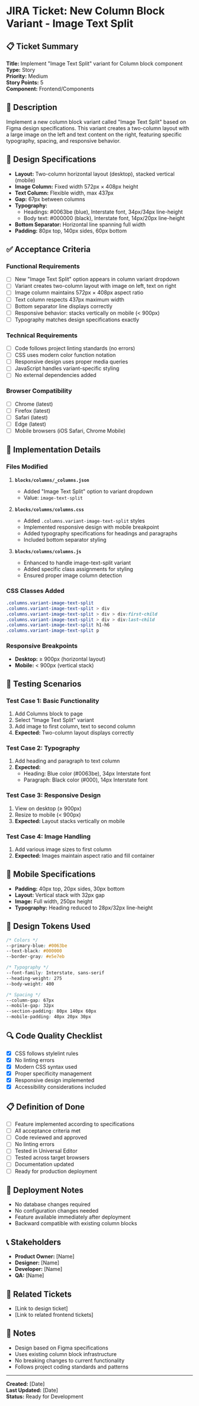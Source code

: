 # JIRA Ticket: New Column Block Variant - Image Text Split

## 📋 Ticket Summary
**Title:** Implement "Image Text Split" variant for Column block component  
**Type:** Story  
**Priority:** Medium  
**Story Points:** 5  
**Component:** Frontend/Components  

## 🎯 Description
Implement a new column block variant called "Image Text Split" based on Figma design specifications. This variant creates a two-column layout with a large image on the left and text content on the right, featuring specific typography, spacing, and responsive behavior.

## 📐 Design Specifications
- **Layout:** Two-column horizontal layout (desktop), stacked vertical (mobile)
- **Image Column:** Fixed width 572px × 408px height
- **Text Column:** Flexible width, max 437px
- **Gap:** 67px between columns
- **Typography:** 
  - Headings: #0063be (blue), Interstate font, 34px/34px line-height
  - Body text: #000000 (black), Interstate font, 14px/20px line-height
- **Bottom Separator:** Horizontal line spanning full width
- **Padding:** 80px top, 140px sides, 60px bottom

## ✅ Acceptance Criteria

### Functional Requirements
- [ ] New "Image Text Split" option appears in column variant dropdown
- [ ] Variant creates two-column layout with image on left, text on right
- [ ] Image column maintains 572px × 408px aspect ratio
- [ ] Text column respects 437px maximum width
- [ ] Bottom separator line displays correctly
- [ ] Responsive behavior: stacks vertically on mobile (< 900px)
- [ ] Typography matches design specifications exactly

### Technical Requirements
- [ ] Code follows project linting standards (no errors)
- [ ] CSS uses modern color function notation
- [ ] Responsive design uses proper media queries
- [ ] JavaScript handles variant-specific styling
- [ ] No external dependencies added

### Browser Compatibility
- [ ] Chrome (latest)
- [ ] Firefox (latest)
- [ ] Safari (latest)
- [ ] Edge (latest)
- [ ] Mobile browsers (iOS Safari, Chrome Mobile)

## 🔧 Implementation Details

### Files Modified
1. **`blocks/columns/_columns.json`**
   - Added "Image Text Split" option to variant dropdown
   - Value: `image-text-split`

2. **`blocks/columns/columns.css`**
   - Added `.columns.variant-image-text-split` styles
   - Implemented responsive design with mobile breakpoint
   - Added typography specifications for headings and paragraphs
   - Included bottom separator styling

3. **`blocks/columns/columns.js`**
   - Enhanced to handle image-text-split variant
   - Added specific class assignments for styling
   - Ensured proper image column detection

### CSS Classes Added
```css
.columns.variant-image-text-split
.columns.variant-image-text-split > div
.columns.variant-image-text-split > div > div:first-child
.columns.variant-image-text-split > div > div:last-child
.columns.variant-image-text-split h1-h6
.columns.variant-image-text-split p
```

### Responsive Breakpoints
- **Desktop:** ≥ 900px (horizontal layout)
- **Mobile:** < 900px (vertical stack)

## 🧪 Testing Scenarios

### Test Case 1: Basic Functionality
1. Add Columns block to page
2. Select "Image Text Split" variant
3. Add image to first column, text to second column
4. **Expected:** Two-column layout displays correctly

### Test Case 2: Typography
1. Add heading and paragraph to text column
2. **Expected:** 
   - Heading: Blue color (#0063be), 34px Interstate font
   - Paragraph: Black color (#000), 14px Interstate font

### Test Case 3: Responsive Design
1. View on desktop (≥ 900px)
2. Resize to mobile (< 900px)
3. **Expected:** Layout stacks vertically on mobile

### Test Case 4: Image Handling
1. Add various image sizes to first column
2. **Expected:** Images maintain aspect ratio and fill container

## 📱 Mobile Specifications
- **Padding:** 40px top, 20px sides, 30px bottom
- **Layout:** Vertical stack with 32px gap
- **Image:** Full width, 250px height
- **Typography:** Heading reduced to 28px/32px line-height

## 🎨 Design Tokens Used
```css
/* Colors */
--primary-blue: #0063be
--text-black: #000000
--border-gray: #e5e7eb

/* Typography */
--font-family: Interstate, sans-serif
--heading-weight: 275
--body-weight: 400

/* Spacing */
--column-gap: 67px
--mobile-gap: 32px
--section-padding: 80px 140px 60px
--mobile-padding: 40px 20px 30px
```

## 🔍 Code Quality Checklist
- [x] CSS follows stylelint rules
- [x] No linting errors
- [x] Modern CSS syntax used
- [x] Proper specificity management
- [x] Responsive design implemented
- [x] Accessibility considerations included

## 📋 Definition of Done
- [ ] Feature implemented according to specifications
- [ ] All acceptance criteria met
- [ ] Code reviewed and approved
- [ ] No linting errors
- [ ] Tested in Universal Editor
- [ ] Tested across target browsers
- [ ] Documentation updated
- [ ] Ready for production deployment

## 🚀 Deployment Notes
- No database changes required
- No configuration changes needed
- Feature available immediately after deployment
- Backward compatible with existing column blocks

## 📞 Stakeholders
- **Product Owner:** [Name]
- **Designer:** [Name] 
- **Developer:** [Name]
- **QA:** [Name]

## 🔗 Related Tickets
- [Link to design ticket]
- [Link to related frontend tickets]

## 📝 Notes
- Design based on Figma specifications
- Uses existing column block infrastructure
- No breaking changes to current functionality
- Follows project coding standards and patterns

---
**Created:** [Date]  
**Last Updated:** [Date]  
**Status:** Ready for Development
